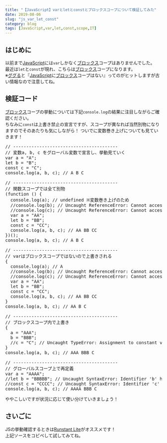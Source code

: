 ```yaml
---
title: "【JavaScript】varとletとconstとブロックスコープについて検証してみた"
date: 2019-08-06
slug: "js_var_let_const"
category: blog
tags: [JavaScript,var,let,const,scope,IT]
---
```

<h2>はじめに</h2>

<p>以前まで<a class="keyword" href="http://d.hatena.ne.jp/keyword/JavaScript">JavaScript</a>には<code>var</code>しかなく<a class="keyword" href="http://d.hatena.ne.jp/keyword/%A5%D6%A5%ED%A5%C3%A5%AF%A5%B9">ブロックス</a>コープはありませんでした。<br/>
最近は<code>let</code>と<code>const</code>が現れ、こちらは<a class="keyword" href="http://d.hatena.ne.jp/keyword/%A5%D6%A5%ED%A5%C3%A5%AF%A5%B9">ブロックス</a>コープになります。<br/>
※<a class="keyword" href="http://d.hatena.ne.jp/keyword/%A5%B0%A5%B0%A4%EB">ググる</a>と『<a class="keyword" href="http://d.hatena.ne.jp/keyword/JavaScript">JavaScript</a>に<a class="keyword" href="http://d.hatena.ne.jp/keyword/%A5%D6%A5%ED%A5%C3%A5%AF%A5%B9">ブロックス</a>コープはない』ってのがヒットしますが古い情報なので注意してね。</p>

<h2>検証コード</h2>

<p><a class="keyword" href="http://d.hatena.ne.jp/keyword/%A5%D6%A5%ED%A5%C3%A5%AF%A5%B9">ブロックス</a>コープの挙動については下記<code>console.log</code>の結果に注目しながらご確認ください。<br/>
ちなみに<code>const</code>は上書き禁止の宣言ですが、スコープが異なれば当然別物になりますのでそのあたりも気にしながら！
ついでに変数巻き上げについても見ていきます！</p>

<pre class="code" data-lang="" data-unlink>// ----------------------------------------
// 変数a, b, c をグローバル変数で宣言し、挙動見ていく
var a = &#34;A&#34;;
let b = &#34;B&#34;;
const c = &#34;C&#34;;
console.log(a, b, c); // A B C

// ----------------------------------------
// 関数スコープでは全て別物
(function () {
  console.log(a); // undefined ※変数巻き上げのため
  //console.log(b); // Uncaught ReferenceError: Cannot access &#39;b&#39; before initialization
  //console.log(c); // Uncaught ReferenceError: Cannot access &#39;c&#39; before initialization
  var a = &#34;AA&#34;;
  let b = &#34;BB&#34;;
  const c = &#34;CC&#34;;
  console.log(a, b, c); // AA BB CC
})();
console.log(a, b, c); // A B C

// ----------------------------------------
// varはブロックスコープではないので上書きされる
{
  console.log(a); // A
  //console.log(b); // Uncaught ReferenceError: Cannot access &#39;b&#39; before initialization
  //console.log(c); // Uncaught ReferenceError: Cannot access &#39;b&#39; before initialization
  var a = &#34;AA&#34;;
  let b = &#34;BB&#34;;
  const c = &#34;CC&#34;;
  console.log(a, b, c); // AA BB CC
}
console.log(a, b, c); // AA B C

// ----------------------------------------
// ブロックスコープ内で上書き
{
  a = &#34;AAA&#34;;
  b = &#34;BBB&#34;;
  //c = &#34;C&#34;; // Uncaught TypeError: Assignment to constant variable.
}
console.log(a, b, c); // AAA BBB C

// ----------------------------------------
// グローバルスコープ上で再定義
var a = &#34;AAAA&#34;;
//let b = &#34;BBBBB&#34;; // Uncaught SyntaxError: Identifier &#39;b&#39; has already been declared
//const c = &#34;CCCC&#34;; // Uncaught SyntaxError: Identifier &#39;c&#39; has already been declared
console.log(a, b, c); // AAAA BBB C</pre>


<p>ややこしいですが状況に応じて使い分けていきましょう！</p>

<h2>さいごに</h2>

<p>JSの挙動確認するときは<a href="http://lite.runstant.com/">Runstant Lite</a>がオススメです！<br/>
上記ソースをコピペして試してみてね。</p>

